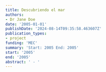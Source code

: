 ```yaml
---
title: Descubriendo el mar
authors:
- Dr Jane Doe
date: '2005-01-01'
publishDate: '2024-08-14T09:35:58.463607Z'
publication_types:
- project
funding: 'MEC'
summary: 'Start: 2005 End: 2005'
start: '2005'
end: '2005'
abstract: ' - '
---
```

